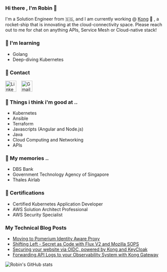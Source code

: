 ### Hi there , I'm Robin 👋

I'm a Solution Engineer from :singapore:, and I am currently working @ [Kong](https://konghq.com) :gorilla: , a rocket-ship that is innovating at the cloud-connectivity space. Please reach out to me for chat on anything APIs, Service Mesh or Cloud-native stack!

### :notebook: I'm learning
- Golang
- Deep-diving Kubernetes
### :incoming_envelope: Contact
<p align="left">
<a href="https://www.linkedin.com/in/robincher/" target="blank"><img align="center" src="https://cdn.jsdelivr.net/npm/simple-icons@3.0.1/icons/linkedin.svg" alt="Linkedin" height="35" width="35" /></a> &nbsp;&nbsp;
  <a href="mailto:robincher@gmail.com" target="blank"><img align="center" src="https://cdn.jsdelivr.net/npm/simple-icons@3.0.1/icons/gmail.svg" alt="Gmail" height="35" width="35" /></a> &nbsp;&nbsp;
</p>

### :footprints: Things i think i'm good at ..
* Kubernetes
* Ansible
* Terraform
* Javascripts (Angular and Node.js)
* Java
* Cloud Computing and Networking
* APIs

### :luggage: My memories ..
* DBS Bank  
* Government Technology Agency of Singapore
* Thales Airlab

### :receipt: Certifications
* Certified Kubernetes Application Developer
* AWS Solution Architect Professional
* AWS Security Specialist

### My Technical Blog Posts
* [Moving to Pomerium Identity Aware Proxy](https://dev.to/robincher/moving-to-pomerium-identity-aware-proxy-4fom)
* [Shifting Left - Secret as Code with Flux V2 and Mozilla SOPS](https://dev.to/robincher/shifting-left-secret-as-code-with-flux-v2-and-mozilla-sops-19cg)
* [Securing your website via OIDC, powered by Kong and KeyCloak](https://dev.to/robincher/securing-your-site-via-oidc-powered-by-kong-and-keycloak-2ccc)
* [Forwarding API Logs to your Observability System with Kong Gateway](https://konghq.com/blog/how-to-parse-and-forward-api-logs)

![Robin's GitHub stats](https://github-readme-stats.vercel.app/api?username=robincher&show_icons=true&theme=radical)
